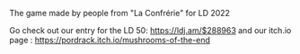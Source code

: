 The game made by people from "La Confrérie" for LD 2022 

Go check out our entry for the LD 50: https://ldj.am/$288963 
and our itch.io page : https://pordrack.itch.io/mushrooms-of-the-end
